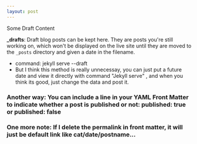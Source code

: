 ```yaml
---
layout: post
---
```


Some Draft Content

**_drafts**: Draft blog posts can be kept here. They are posts you're still working on, which won't be displayed on the live site until they are moved to the `_posts` directory and given a date in the filename.

* command: jekyll serve --draft
* But I think this method is really unnecessay, you can just put a future date and view it directly with command "Jekyll serve" , and when you think its good, just change the data and post it.

### Another way: You can include a line in your YAML Front Matter to indicate whether a post is published or not: published: true or published: false

### One more note: If I delete the permalink in front matter, it will just be default link like cat/date/postname...